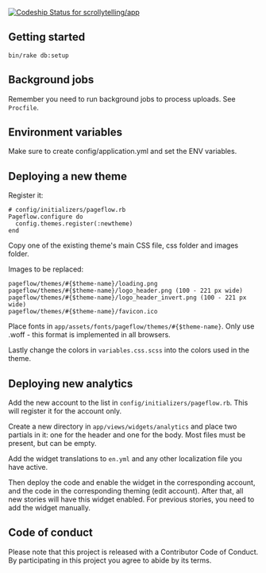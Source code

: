 [ ![Codeship Status for scrollytelling/app](https://codeship.com/projects/7f550840-f8e9-0132-4345-3a92bb520805/status?branch=master)](https://codeship.com/projects/86736)

## Getting started

```
bin/rake db:setup
```

## Background jobs

Remember you need to run background jobs to process uploads. See `Procfile`.

## Environment variables

Make sure to create config/application.yml and set the ENV variables.

## Deploying a new theme

Register it:

```
# config/initializers/pageflow.rb
Pageflow.configure do
  config.themes.register(:newtheme)
end
```

Copy one of the existing theme's main CSS file, css folder and images folder.

Images to be replaced:

```
pageflow/themes/#{$theme-name}/loading.png
pageflow/themes/#{$theme-name}/logo_header.png (100 - 221 px wide)
pageflow/themes/#{$theme-name}/logo_header_invert.png (100 - 221 px wide)
pageflow/themes/#{$theme-name}/favicon.ico
```

Place fonts in `app/assets/fonts/pageflow/themes/#{$theme-name}`. Only use .woff - this format is implemented in all browsers.

Lastly change the colors in `variables.css.scss` into the colors used in the theme.

## Deploying new analytics

Add the new account to the list in `config/initializers/pageflow.rb`. This will register it for the account only.

Create a new directory in `app/views/widgets/analytics` and place two partials in it: one for the header and one for the body. Most files must be present, but can be empty.

Add the widget translations to `en.yml` and any other localization file you have active.

Then deploy the code and enable the widget in the corresponding account, and the code in the corresponding theming (edit account). After that, all new stories will have this widget enabled. For previous stories, you need to add the widget manually.

## Code of conduct

Please note that this project is released with a Contributor Code of Conduct. By participating in this project you agree to abide by its terms.
